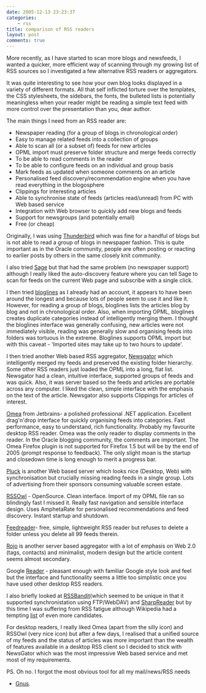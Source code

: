 ```yaml
---
date: 2005-12-13 23:23:37
categories:
    - rss
title: comparison of RSS readers
layout: post
comments: true
---
```

More recently, as I have started to scan more blogs and newsfeeds, I
wanted a quicker, more efficient way of scanning through my growing list
of RSS sources so I investigated a few alternative RSS readers or
aggregators.

It was quite interesting to see how your own blog looks displayed in a
variety of different formats. All that self inflicted torture over the
templates, the CSS stylesheets, the sidebars, the fonts, the bulleted
lists is potentially meaningless when your reader might be reading a
simple text feed with more control over the presentation than you, dear
author.

The main things I need from an RSS reader are:

-   Newspaper reading (for a group of blogs in chronological order)
-   Easy to manage related feeds into a collection of groups
-   Able to scan all (or a subset of) feeds for new articles
-   OPML import must preserve folder structure and merge feeds correctly
-   To be able to read comments in the reader
-   To be able to configure feeds on an individual and group basis
-   Mark feeds as updated when someone comments on an article
-   Personalised feed discovery/recommendation engine when you have read
    everything in the blogosphere
-   Clippings for interesting articles
-   Able to synchronise state of feeds (articles read/unread) from PC
    with Web based service
-   Integration with Web browser to quickly add new blogs and feeds
-   Support for newsgroups (and potentially email)
-   Free (or cheap)

Originally, I was using
[Thunderbird](http://www.mozilla.com/thunderbird/) which was fine for a
handful of blogs but is not able to read a group of blogs in newspaper
fashion. This is quite important as in the Oracle community, people are
often posting or reacting to earlier posts by others in the same closely
knit community.

I also tried [Sage](http://sage.mozdev.org/) but that had the same
problem (no newspaper support) although I really liked the
auto-discovery feature where you can tell Sage to scan for feeds on the
current Web page and subscribe with a single click.

I then tried [bloglines](http://www.bloglines.com/) as I already had an
account, it appears to have been around the longest and because lots of
people seem to use it and like it. However, for reading a group of
blogs, bloglines lists the articles blog by blog and not in
chronological order. Also, when importing OPML, bloglines creates
duplicate categories instead of intelligently merging them. I thought
the bloglines interface was generally confusing, new articles were not
immediately visible, reading was generally slow and organising feeds
into folders was tortuous in the extreme. Bloglines supports OPML import
but with this caveat - 'Imported sites may take up to two hours to
update'.

I then tried another Web based RSS aggregator,
[Newsgator](http://www.newsgator.co.uk/) which intelligently merged my
feeds and preserved the existing folder hierarchy. Some other RSS
readers just loaded the OPML into a long, flat list. Newsgator had a
clean, intuitive interface, supported groups of feeds and was quick.
Also, it was server based so the feeds and articles are portable across
any computer. I liked the clean, simple interface with the emphasis on
the text of the article. Newsgator also supports Clippings for articles
of interest.

[Omea](http://www.jetbrains.com/omea/reader/) from Jetbrains- a polished
professional .NET application. Excellent drag'n'drop interface for
quickly organising feeds into categories. Fast performance, easy to
understand, rich functionality. Probably my favourite desktop RSS
reader. Omea was the only reader to display comments in the reader. In
the Oracle blogging community, the comments are important. The Omea
Firefox plugin is not supported for Firefox 1.5 but will be by the end
of 2005 (prompt response to feedback). The only slight moan is the
startup and closedown time is long enough to merit a progress bar.

[Pluck](http://pluck.com/) is another Web based server which looks nice
(Desktop, Web) with synchronisation but crucially missing reading feeds
in a single group. Lots of advertising from their sponsors consuming
valuable screen estate.

[RSSOwl](http://www.rssowl.org/) - OpenSource. Clean interface. Import
of my OPML file ran so blindingly fast I missed it. Really fast
navigation and sensible interface design. Uses AmphetaRate for
personalised recommendations and feed discovery. Instant startup and
shutdown.

[Feedreader](http://www.feedreader.com/)- free, simple, lightweight RSS
reader but refuses to delete a folder unless you delete all 99 feeds
therein.

[Rojo](http://www.rojo.com/) is another server based aggregator with a
lot of emphasis on Web 2.0 (tags, contacts) and minimalist, modern
design but the article content seems almost secondary.

Google [Reader](http://www.google.com/reader/things/tour) - pleasant
enough with familiar Google style look and feel but the interface and
functionality seems a little too simplistic once you have used other
desktop RSS readers.

I also briefly looked at [RSSBandit](http://www.rssbandit.org/)(which
seemed to be unique in that it supported synchronistation using
FTP/WebDAV) and [SharpReader](http://www.sharpreader.net) but by this
time I was suffering from RSS fatigue although Wikipedia had a tempting
[list](http://en.wikipedia.org/wiki/List_of_news_aggregators)
of even more candidates.

For desktop readers, I really liked Omea (apart from the silly icon) and
RSSOwl (very nice icon) but after a few days, I realised that a unified
source of my feeds and the status of articles was more important than
the wealth of features available in a desktop RSS client so I decided to
stick with NewsGator which was the most impressive Web based service and
met most of my requirements.

PS. Oh no. I forgot the most obvious tool for all my mail/news/RSS needs
- [Gnus](http://gnus.org/).
